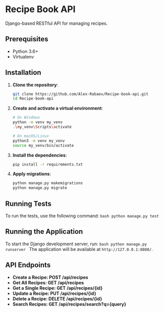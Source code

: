 # Recipe Book API

Django-based RESTful API for managing recipes.

## Prerequisites

- Python 3.6+
- Virtualenv

## Installation

1. **Clone the repository**:
    ```bash
    git clone https://github.com/Alex-Rabaev/Recipe-book-api.git
    cd Recipe-book-api
    ```

2. **Create and activate a virtual environment**:
    ```bash
    # On Windows
    python -m venv my_venv
    .\my_venv\Scripts\activate

    # On macOS/Linux
    python3 -m venv my_venv
    source my_venv/bin/activate
    ```

3. **Install the dependencies**:
    ```bash
    pip install -r requirements.txt
    ```

4. **Apply migrations**:
    ```bash
    python manage.py makemigrations
    python manage.py migrate
    ```

## Running Tests

To run the tests, use the following command:
    ```bash
    python manage.py test
    ```

## Running the Application

To start the Django development server, run:
    ```bash
    python manage.py runserver
    ```
The application will be available at `http://127.0.0.1:8000/`.

## API Endpoints

- **Create a Recipe: POST /api/recipes**
- **Get All Recipes: GET /api/recipes**
- **Get a Single Recipe: GET /api/recipes/{id}**
- **Update a Recipe: PUT /api/recipes/{id}**
- **Delete a Recipe: DELETE /api/recipes/{id}**
- **Search Recipes: GET /api/recipes/search?q={query}**
